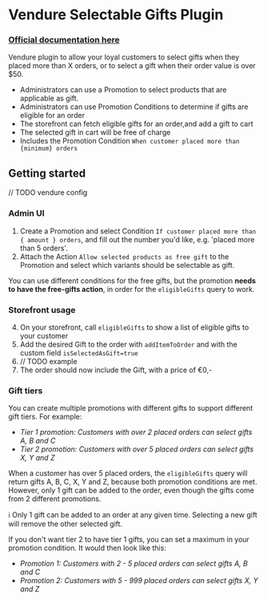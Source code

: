 # Vendure Selectable Gifts Plugin

### [Official documentation here](https://pinelab-plugins.com/plugin/vendure-plugin-selectable-gifts)

Vendure plugin to allow your loyal customers to select gifts when they placed more than X orders, or to select a gift when their order value is over $50.

- Administrators can use a Promotion to select products that are applicable as gift.
- Administrators can use Promotion Conditions to determine if gifts are eligible for an order
- The storefront can fetch eligible gifts for an order,and add a gift to cart
- The selected gift in cart will be free of charge
- Includes the Promotion Condition `When customer placed more than {minimum} orders`

## Getting started

// TODO vendure config

### Admin UI

1. Create a Promotion and select Condition `If customer placed more than { amount } orders`, and fill out the number you'd like, e.g. 'placed more than 5 orders'.
2. Attach the Action `Allow selected products as free gift` to the Promotion and select which variants should be selectable as gift.

You can use different conditions for the free gifts, but the promotion **needs to have the free-gifts action**, in order for the `eligibleGifts` query to work.

### Storefront usage

4. On your storefront, call `eligibleGifts` to show a list of eligible gifts to your customer
5. Add the desired Gift to the order with `addItemToOrder` and with the custom field `isSelectedAsGift=true`
6. // TODO example
7. The order should now include the Gift, with a price of €0,-

### Gift tiers

You can create multiple promotions with different gifts to support different gift tiers. For example:

- _Tier 1 promotion: Customers with over 2 placed orders can select gifts A, B and C_
- _Tier 2 promotion: Customers with over 5 placed orders can select gifts X, Y and Z_

When a customer has over 5 placed orders, the `eligibleGifts` query will return gifts A, B, C, X, Y and Z, because both promotion conditions are met. However, only 1 gift can be added to the order, even though the gifts come from 2 different promotions.

ℹ️ Only 1 gift can be added to an order at any given time. Selecting a new gift will remove the other selected gift.

If you don't want tier 2 to have tier 1 gifts, you can set a maximum in your promotion condition. It would then look like this:

- _Promotion 1: Customers with 2 - 5 placed orders can select gifts A, B and C_
- _Promotion 2: Customers with 5 - 999 placed orders can select gifts X, Y and Z_
